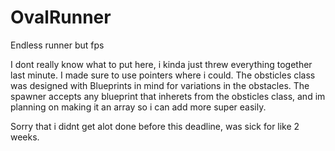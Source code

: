 # OvalRunner
Endless runner but fps

I dont really know what to put here, i kinda just threw everything together last minute. I made sure to use pointers where i could.
The obsticles class was designed with Blueprints in mind for variations in the obstacles.
The spawner accepts any blueprint that inherets from the obsticles class, and im planning on making it an array so i can add more super easily.

Sorry that i didnt get alot done before this deadline, was sick for like 2 weeks.
